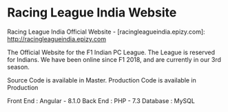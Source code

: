 # Racing League India Website
Racing League India Official Website - [racingleagueindia.epizy.com]: http://racingleagueindia.epizy.com

The Official Website for the F1 Indian PC League. The League is reserved for Indians.
We have been online since F1 2018, and are currently in our 3rd season.

Source Code is available in Master.
Production Code is available in Production

Front End : Angular - 8.1.0
Back End : PHP - 7.3
Database : MySQL
